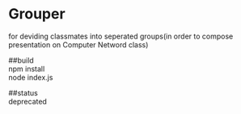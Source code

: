 # Grouper
for deviding classmates into seperated groups(in order to compose presentation on Computer Netword class)  

##build  
npm install  
node index.js  

##status  
deprecated  
